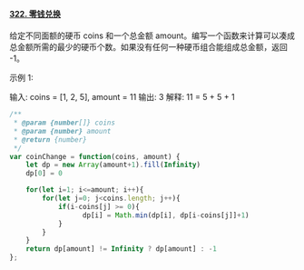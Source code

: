 #### [322. 零钱兑换](https://leetcode-cn.com/problems/coin-change/)



给定不同面额的硬币 coins 和一个总金额 amount。编写一个函数来计算可以凑成总金额所需的最少的硬币个数。如果没有任何一种硬币组合能组成总金额，返回 -1。

 

示例 1:

输入: coins = [1, 2, 5], amount = 11
输出: 3 
解释: 11 = 5 + 5 + 1

```javascript
/**
 * @param {number[]} coins
 * @param {number} amount
 * @return {number}
 */
var coinChange = function(coins, amount) {
    let dp = new Array(amount+1).fill(Infinity)
    dp[0] = 0

    for(let i=1; i<=amount; i++){
        for(let j=0; j<coins.length; j++){
            if(i-coins[j] >= 0){
                  dp[i] = Math.min(dp[i], dp[i-coins[j]]+1)
            }   
        }
    }
    return dp[amount] != Infinity ? dp[amount] : -1
};
```

